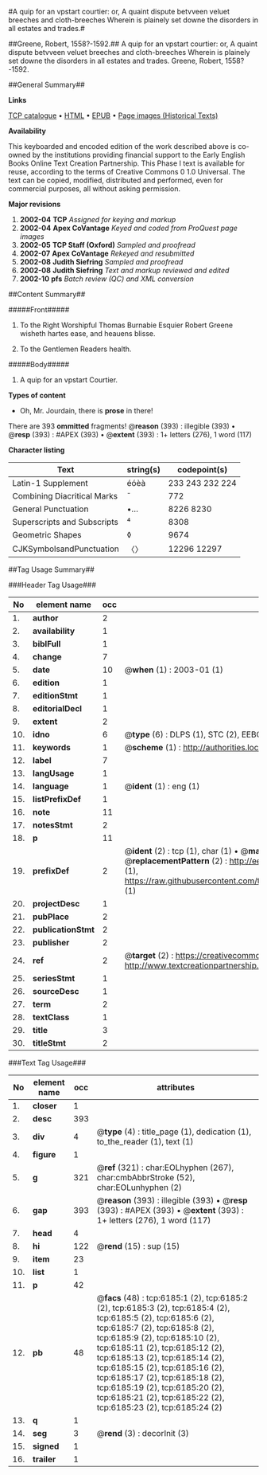 #A quip for an vpstart courtier: or, A quaint dispute betvveen veluet breeches and cloth-breeches Wherein is plainely set downe the disorders in all estates and trades.#

##Greene, Robert, 1558?-1592.##
A quip for an vpstart courtier: or, A quaint dispute betvveen veluet breeches and cloth-breeches Wherein is plainely set downe the disorders in all estates and trades.
Greene, Robert, 1558?-1592.

##General Summary##

**Links**

[TCP catalogue](http://www.ota.ox.ac.uk/tcp/)  • 
[HTML](http://tei.it.ox.ac.uk/tcp/Texts-HTML/free/A02/A02160.html)  • 
[EPUB](http://tei.it.ox.ac.uk/tcp/Texts-EPUB/free/A02/A02160.epub) • 
[Page images (Historical Texts)](https://data.historicaltexts.jisc.ac.uk/view?pubId=eebo-99841591e&pageId=eebo-99841591e-6185-1)

**Availability**

This keyboarded and encoded edition of the
	       work described above is co-owned by the institutions
	       providing financial support to the Early English Books
	       Online Text Creation Partnership. This Phase I text is
	       available for reuse, according to the terms of Creative
	       Commons 0 1.0 Universal. The text can be copied,
	       modified, distributed and performed, even for
	       commercial purposes, all without asking permission.

**Major revisions**

1. __2002-04__ __TCP__ *Assigned for keying and markup*
1. __2002-04__ __Apex CoVantage__ *Keyed and coded from ProQuest page images*
1. __2002-05__ __TCP Staff (Oxford)__ *Sampled and proofread*
1. __2002-07__ __Apex CoVantage__ *Rekeyed and resubmitted*
1. __2002-08__ __Judith Siefring__ *Sampled and proofread*
1. __2002-08__ __Judith Siefring__ *Text and markup reviewed and edited*
1. __2002-10__ __pfs__ *Batch review (QC) and XML conversion*

##Content Summary##

#####Front#####

1. To the Right Worshipful Thomas Burnabie Esquier Robert Greene wisheth hartes ease, and heauens blisse.

1. To the Gentlemen Readers health.

#####Body#####

1. A quip for an vpstart Courtier.

**Types of content**

  * Oh, Mr. Jourdain, there is **prose** in there!

There are 393 **ommitted** fragments! 
 @__reason__ (393) : illegible (393)  •  @__resp__ (393) : #APEX (393)  •  @__extent__ (393) : 1+ letters (276), 1 word (117)

**Character listing**


|Text|string(s)|codepoint(s)|
|---|---|---|
|Latin-1 Supplement|éóèà|233 243 232 224|
|Combining             Diacritical Marks|̄|772|
|General Punctuation|•…|8226 8230|
|Superscripts             and Subscripts|⁴|8308|
|Geometric Shapes|◊|9674|
|CJKSymbolsandPunctuation|〈〉|12296 12297|

##Tag Usage Summary##

###Header Tag Usage###

|No|element name|occ|attributes|
|---|---|---|---|
|1.|__author__|2||
|2.|__availability__|1||
|3.|__biblFull__|1||
|4.|__change__|7||
|5.|__date__|10| @__when__ (1) : 2003-01 (1)|
|6.|__edition__|1||
|7.|__editionStmt__|1||
|8.|__editorialDecl__|1||
|9.|__extent__|2||
|10.|__idno__|6| @__type__ (6) : DLPS (1), STC (2), EEBO-CITATION (1), PROQUEST (1), VID (1)|
|11.|__keywords__|1| @__scheme__ (1) : http://authorities.loc.gov/ (1)|
|12.|__label__|7||
|13.|__langUsage__|1||
|14.|__language__|1| @__ident__ (1) : eng (1)|
|15.|__listPrefixDef__|1||
|16.|__note__|11||
|17.|__notesStmt__|2||
|18.|__p__|11||
|19.|__prefixDef__|2| @__ident__ (2) : tcp (1), char (1)  •  @__matchPattern__ (2) : ([0-9\-]+):([0-9IVX]+) (1), (.+) (1)  •  @__replacementPattern__ (2) : http://eebo.chadwyck.com/downloadtiff?vid=$1&page=$2 (1), https://raw.githubusercontent.com/textcreationpartnership/Texts/master/tcpchars.xml#$1 (1)|
|20.|__projectDesc__|1||
|21.|__pubPlace__|2||
|22.|__publicationStmt__|2||
|23.|__publisher__|2||
|24.|__ref__|2| @__target__ (2) : https://creativecommons.org/publicdomain/zero/1.0/ (1), http://www.textcreationpartnership.org/docs/. (1)|
|25.|__seriesStmt__|1||
|26.|__sourceDesc__|1||
|27.|__term__|2||
|28.|__textClass__|1||
|29.|__title__|3||
|30.|__titleStmt__|2||


###Text Tag Usage###

|No|element name|occ|attributes|
|---|---|---|---|
|1.|__closer__|1||
|2.|__desc__|393||
|3.|__div__|4| @__type__ (4) : title_page (1), dedication (1), to_the_reader (1), text (1)|
|4.|__figure__|1||
|5.|__g__|321| @__ref__ (321) : char:EOLhyphen (267), char:cmbAbbrStroke (52), char:EOLunhyphen (2)|
|6.|__gap__|393| @__reason__ (393) : illegible (393)  •  @__resp__ (393) : #APEX (393)  •  @__extent__ (393) : 1+ letters (276), 1 word (117)|
|7.|__head__|4||
|8.|__hi__|122| @__rend__ (15) : sup (15)|
|9.|__item__|23||
|10.|__list__|1||
|11.|__p__|42||
|12.|__pb__|48| @__facs__ (48) : tcp:6185:1 (2), tcp:6185:2 (2), tcp:6185:3 (2), tcp:6185:4 (2), tcp:6185:5 (2), tcp:6185:6 (2), tcp:6185:7 (2), tcp:6185:8 (2), tcp:6185:9 (2), tcp:6185:10 (2), tcp:6185:11 (2), tcp:6185:12 (2), tcp:6185:13 (2), tcp:6185:14 (2), tcp:6185:15 (2), tcp:6185:16 (2), tcp:6185:17 (2), tcp:6185:18 (2), tcp:6185:19 (2), tcp:6185:20 (2), tcp:6185:21 (2), tcp:6185:22 (2), tcp:6185:23 (2), tcp:6185:24 (2)|
|13.|__q__|1||
|14.|__seg__|3| @__rend__ (3) : decorInit (3)|
|15.|__signed__|1||
|16.|__trailer__|1||
